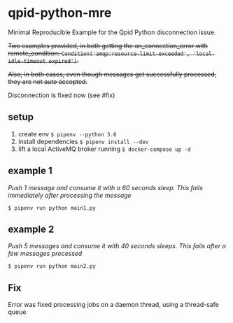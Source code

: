# qpid-python-mre
Minimal Reproducible Example for the Qpid Python disconnection issue.

~~Two examples provided, in both getting the on_connection_error with remote_condition: `Condition('amqp:resource-limit-exceeded', 'local-idle-timeout expired')`.~~

~~Also, in both cases, even though messages get successfully processed, they are not auto accepted.~~

Disconnection is fixed now (see #fix)

## setup
1. create env `$ pipenv --python 3.6`
1. install dependencies `$ pipenv install --dev`
1. lift a local ActiveMQ broker running `$ docker-compose up -d`

## example 1
_Push 1 message and consume it with a 60 seconds sleep. This fails immediately after processing the message_

`$ pipenv run python main1.py`

## example 2
_Push 5 messages and consume it with 40 seconds sleeps. This fails after a few messages processed_

`$ pipenv run python main2.py`

## Fix

Error was fixed processing jobs on a daemon thread, using a thread-safe queue
